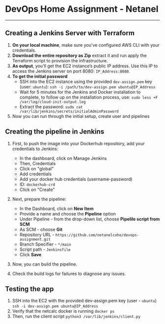 # DevOps Home Assignment - Netanel
__________________________________

## Creating a Jenkins Server with Terraform
1. **On your local machine**, make sure you've configured AWS CLI with your credentials.
2. **Download the entire repository as Zip** extract it and run apply the Terraform script to provision the infrastructure.
3. **As output**, you'll get the EC2 instance’s public IP address. Use this IP to access the Jenkins server on port 8080: `IP_Address:8080`.
4. **To get the initial password**
     * SSH into the EC2 instance using the provided `dev-assign.pem` key (user: `ubuntu`): 
       `ssh -i /path/to/dev-assign.pem ubuntu@IP_Address`
     * Wait for 5 minutes for the Jenkins and Docker installation to complete, to follow up on the installation process, use:
       `sudo less +F /var/log/cloud-init-output.log`
     * Extract the password:
       `sudo cat /var/lib/jenkins/secrets/initialAdminPassword`
5. Now you can run through the initial setup, create user and pipelines

## Creating the pipeline in Jenkins
1. First, to push the image into your Dockerhub repository, add your credentials to Jenkins:
     * In the dashboard, click on Manage Jenkins
     * Then, Credentials
     * Click on "global"
     * Add credentials
     * Add your docker hub credentials (username-password)
     * ID: `dockerhub-crd`
     * Click on "Create"

3. Next, prepare the pipeline:
     * In the Dashboard, click on **New Item**
     * Provide a name and choose the **Pipeline** option
     * Under Pipeline - from the drop-down list, choose **Pipelile script from SCM**
     * As SCM - choose **Git**
     * Repository URL - `https://github.com/netanelcohe/devops-assignment.git`
     * Branch Specifier - `*/main`
     * Script path - `Jenkinsfile`
     * Click **Save**
4. Now, you can build the pipeline.
5. Check the build logs for failures to diagnose any issues.

## Testing the app
1. SSH into the EC2 with the provided dev-assign.pem key (user - `ubuntu`)
   `ssh -i dev-assign.pem ubuntu@IP_Address`
2. Verify that the netcalc docker is running
   `docker ps`
4. Then, run the client script
   `python3 /var/lib/jenkins/client.py`

